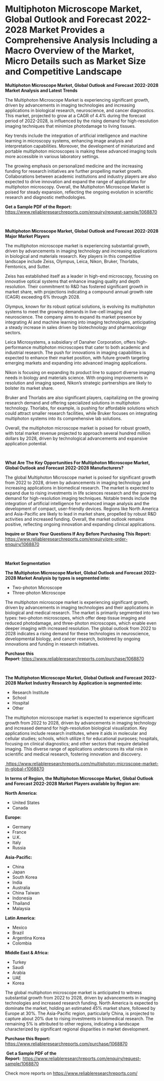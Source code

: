 <p><h1>Multiphoton Microscope Market, Global Outlook and Forecast 2022-2028 Market Provides a Comprehensive Analysis Including a Macro Overview of the Market, Micro Details such as Market Size and Competitive Landscape</h1></p><p><strong>Multiphoton Microscope Market, Global Outlook and Forecast 2022-2028 Market Analysis and Latest Trends</strong></p>
<p><p>The Multiphoton Microscope Market is experiencing significant growth, driven by advancements in imaging technologies and increasing applications in biological research, neuroscience, and cancer diagnostics. This market, projected to grow at a CAGR of 4.4% during the forecast period of 2022-2028, is influenced by the rising demand for high-resolution imaging techniques that minimize photodamage to living tissues. </p><p>Key trends include the integration of artificial intelligence and machine learning in microscopy systems, enhancing image analysis and interpretation capabilities. Moreover, the development of miniaturized and portable multiphoton microscopes is making these advanced imaging tools more accessible in various laboratory settings. </p><p>The growing emphasis on personalized medicine and the increasing funding for research initiatives are further propelling market growth. Collaborations between academic institutions and industry players are also expected to drive innovation and expand the range of applications for multiphoton microscopy. Overall, the Multiphoton Microscope Market is poised for steady expansion, reflecting the ongoing evolution in scientific research and diagnostic methodologies.</p></p>
<p><strong>Get a Sample PDF of the Report:&nbsp;</strong> <a href="https://www.reliableresearchreports.com/enquiry/request-sample/1068870?utm_campaign=2264&utm_medium=2&utm_source=Github&utm_content=ia&utm_term=21032025&utm_id=multiphoton-microscope-market-global-outlook-and-forecast-2022-2028">https://www.reliableresearchreports.com/enquiry/request-sample/1068870</a></p>
<p>&nbsp;</p>
<p><strong>Multiphoton Microscope Market, Global Outlook and Forecast 2022-2028 Major Market Players</strong></p>
<p><p>The multiphoton microscope market is experiencing substantial growth, driven by advancements in imaging technology and increasing applications in biological and materials research. Key players in this competitive landscape include Zeiss, Olympus, Leica, Nikon, Bruker, Thorlabs, Femtonics, and Sutter.</p><p>Zeiss has established itself as a leader in high-end microscopy, focusing on innovative optical systems that enhance imaging quality and depth resolution. Their commitment to R&D has fostered significant growth in market share, with projections indicating a compound annual growth rate (CAGR) exceeding 6% through 2028.</p><p>Olympus, known for its robust optical solutions, is evolving its multiphoton systems to meet the growing demands in live-cell imaging and neuroscience. The company aims to expand its market presence by integrating AI and machine learning into imaging technologies, anticipating a steady increase in sales driven by biotechnology and pharmacology sectors.</p><p>Leica Microsystems, a subsidiary of Danaher Corporation, offers high-performance multiphoton microscopes that cater to both academic and industrial research. The push for innovations in imaging capabilities is expected to enhance their market position, with future growth targeting emerging markets and expanding into advanced imaging applications.</p><p>Nikon is focusing on expanding its product line to support diverse imaging needs in biology and materials science. With ongoing improvements in resolution and imaging speed, Nikon’s strategic partnerships are likely to bolster its market share.</p><p>Bruker and Thorlabs are also significant players, capitalizing on the growing research demand and offering specialized solutions in multiphoton technology. Thorlabs, for example, is pushing for affordable solutions which could attract smaller research facilities, while Bruker focuses on integrating multiphoton systems into its comprehensive lab solutions.</p><p>Overall, the multiphoton microscope market is poised for robust growth, with total market revenue projected to approach several hundred million dollars by 2028, driven by technological advancements and expansive application potential.</p></p>
<p>&nbsp;</p>
<p><strong>What Are The Key Opportunities For Multiphoton Microscope Market, Global Outlook and Forecast 2022-2028 Manufacturers?</strong></p>
<p><p>The global Multiphoton Microscope market is poised for significant growth from 2022 to 2028, driven by advancements in imaging technology and increasing applications in biomedical research. The market is expected to expand due to rising investments in life sciences research and the growing demand for high-resolution imaging techniques. Notable trends include the integration of artificial intelligence for enhanced image analysis and the development of compact, user-friendly devices. Regions like North America and Asia-Pacific are likely to lead in market share, propelled by robust R&D activities and increased funding. Overall, the market outlook remains positive, reflecting ongoing innovation and expanding clinical applications.</p></p>
<p><strong>Inquire or Share Your Questions If Any Before Purchasing This Report:</strong> <a href="https://www.reliableresearchreports.com/enquiry/pre-order-enquiry/1068870?utm_campaign=2264&utm_medium=2&utm_source=Github&utm_content=ia&utm_term=21032025&utm_id=multiphoton-microscope-market-global-outlook-and-forecast-2022-2028">https://www.reliableresearchreports.com/enquiry/pre-order-enquiry/1068870</a></p>
<p>&nbsp;</p>
<p><strong>Market Segmentation</strong></p>
<p><strong>The Multiphoton Microscope Market, Global Outlook and Forecast 2022-2028 Market Analysis by types is segmented into:</strong></p>
<p><ul><li>Two-photon Microscope</li><li>Three-photon Microscope</li></ul></p>
<p><p>The multiphoton microscope market is experiencing significant growth, driven by advancements in imaging technologies and their applications in biological and medical research. The market is primarily segmented into two types: two-photon microscopes, which offer deep tissue imaging and reduced photodamage, and three-photon microscopes, which enable even deeper imaging with increased resolution. The global outlook from 2022 to 2028 indicates a rising demand for these technologies in neuroscience, developmental biology, and cancer research, bolstered by ongoing innovations and funding in research initiatives.</p></p>
<p><strong>Purchase this Report:&nbsp;</strong><a href="https://www.reliableresearchreports.com/purchase/1068870?utm_campaign=2264&utm_medium=2&utm_source=Github&utm_content=ia&utm_term=21032025&utm_id=multiphoton-microscope-market-global-outlook-and-forecast-2022-2028">https://www.reliableresearchreports.com/purchase/1068870</a></p>
<p>&nbsp;</p>
<p><strong>The Multiphoton Microscope Market, Global Outlook and Forecast 2022-2028 Market Industry Research by Application is segmented into:</strong></p>
<p><ul><li>Research Institute</li><li>School</li><li>Hospital</li><li>Other</li></ul></p>
<p><p>The multiphoton microscope market is expected to experience significant growth from 2022 to 2028, driven by advancements in imaging technology and increased demand for high-resolution biological visualization. Key applications include research institutes, where it aids in molecular and cellular studies; schools, which utilize it for educational purposes; hospitals, focusing on clinical diagnostics; and other sectors that require detailed imaging. This diverse range of applications underscores its vital role in scientific and medical research, fostering innovation and discovery.</p></p>
<p><a href="https://www.reliableresearchreports.com/multiphoton-microscope-market-in-global-r1068870?utm_campaign=2264&utm_medium=2&utm_source=Github&utm_content=ia&utm_term=21032025&utm_id=multiphoton-microscope-market-global-outlook-and-forecast-2022-2028">&nbsp;https://www.reliableresearchreports.com/multiphoton-microscope-market-in-global-r1068870</a></p>
<p><strong>In terms of Region, the Multiphoton Microscope Market, Global Outlook and Forecast 2022-2028 Market Players available by Region are:</strong></p>
<p>
    <p> <strong> North America: </strong>
        <ul>
            <li>United States</li>
            <li>Canada</li>
        </ul>
        </p> 
    <p> <strong> Europe: </strong>
        <ul>
            <li>Germany</li>
            <li>France</li>
            <li>U.K.</li>
            <li>Italy</li>
            <li>Russia</li>
        </ul>
        </p> 
    <p> <strong> Asia-Pacific: </strong>
        <ul>
            <li>China</li>
            <li>Japan</li>
            <li>South Korea</li>
            <li>India</li>
            <li>Australia</li>
            <li>China Taiwan</li>
            <li>Indonesia</li>
            <li>Thailand</li>
            <li>Malaysia</li>
        </ul>
        </p> 
    <p> <strong> Latin America: </strong>
        <ul>
            <li>Mexico</li>
            <li>Brazil</li>
            <li>Argentina Korea</li>
            <li>Colombia</li>
        </ul>
        </p> 
    <p> <strong> Middle East & Africa: </strong>
        <ul>
            <li>Turkey</li>
            <li>Saudi</li>
            <li>Arabia</li>
            <li>UAE</li>
            <li>Korea</li>
        </ul>
    </p>
    </p>
<p><p>The global multiphoton microscope market is anticipated to witness substantial growth from 2022 to 2028, driven by advancements in imaging technologies and increased research funding. North America is expected to dominate the market, holding an estimated 45% market share, followed by Europe at 30%. The Asia-Pacific region, particularly China, is projected to capture about 20% due to rising investments in biomedical research. The remaining 5% is attributed to other regions, indicating a landscape characterized by significant regional disparities in market development.</p></p>
<p><strong>Purchase this Report: </strong><a href="https://www.reliableresearchreports.com/purchase/1068870?utm_campaign=2264&utm_medium=2&utm_source=Github&utm_content=ia&utm_term=21032025&utm_id=multiphoton-microscope-market-global-outlook-and-forecast-2022-2028">https://www.reliableresearchreports.com/purchase/1068870</a></p>
<p>&nbsp;<strong>Get a Sample PDF of the Report:&nbsp;&nbsp;</strong><a href="https://www.reliableresearchreports.com/enquiry/request-sample/1068870?utm_campaign=2264&utm_medium=2&utm_source=Github&utm_content=ia&utm_term=21032025&utm_id=multiphoton-microscope-market-global-outlook-and-forecast-2022-2028">https://www.reliableresearchreports.com/enquiry/request-sample/1068870</a></p>
<p><strong></strong></p>
<p>Check more reports on <a href="https://www.reliableresearchreports.com/?utm_campaign=2264&utm_medium=2&utm_source=Github&utm_content=ia&utm_term=21032025&utm_id=multiphoton-microscope-market-global-outlook-and-forecast-2022-2028">https://www.reliableresearchreports.com/</a></p>